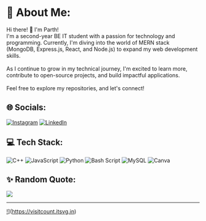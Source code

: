 # 💫 About Me:
Hi there! 👋 I'm Parth!<br>I'm a second-year BE IT student with a passion for technology and programming. Currently, I'm diving into the world of MERN stack (MongoDB, Express.js, React, and Node.js) to expand my web development skills.<br><br>As I continue to grow in my technical journey, I'm excited to learn more, contribute to open-source projects, and build impactful applications.<br><br>Feel free to explore my repositories, and let's connect! 


## 🌐 Socials:
[![Instagram](https://img.shields.io/badge/Instagram-%23E4405F.svg?logo=Instagram&logoColor=white)](https://instagram.com/parth_abnave) [![LinkedIn](https://img.shields.io/badge/LinkedIn-%230077B5.svg?logo=linkedin&logoColor=white)](https://linkedin.com/in/parth-abnave-in) 

## 💻 Tech Stack:
![C++](https://img.shields.io/badge/c++-%2300599C.svg?style=for-the-badge&logo=c%2B%2B&logoColor=white) ![JavaScript](https://img.shields.io/badge/javascript-%23323330.svg?style=for-the-badge&logo=javascript&logoColor=%23F7DF1E) ![Python](https://img.shields.io/badge/python-3670A0?style=for-the-badge&logo=python&logoColor=ffdd54) ![Bash Script](https://img.shields.io/badge/bash_script-%23121011.svg?style=for-the-badge&logo=gnu-bash&logoColor=white) ![MySQL](https://img.shields.io/badge/mysql-4479A1.svg?style=for-the-badge&logo=mysql&logoColor=white) ![Canva](https://img.shields.io/badge/Canva-%2300C4CC.svg?style=for-the-badge&logo=Canva&logoColor=white)

## ✨ Random Quote:
![](https://quotes-github-readme.vercel.app/api?type=horizontal&theme=radical)

---
[!](https://visitcount.itsvg.in/api?id=parthabnave&icon=0&color=0)](https://visitcount.itsvg.in)
